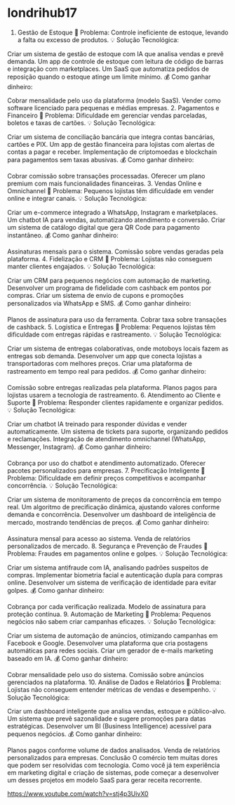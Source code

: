 # londrihub17

1. Gestão de Estoque
📌 Problema: Controle ineficiente de estoque, levando a falta ou excesso de produtos.
💡 Solução Tecnológica:

Criar um sistema de gestão de estoque com IA que analisa vendas e prevê demanda.
Um app de controle de estoque com leitura de código de barras e integração com marketplaces.
Um SaaS que automatiza pedidos de reposição quando o estoque atinge um limite mínimo.
💰 Como ganhar dinheiro:

Cobrar mensalidade pelo uso da plataforma (modelo SaaS).
Vender como software licenciado para pequenas e médias empresas.
2. Pagamentos e Financeiro
📌 Problema: Dificuldade em gerenciar vendas parceladas, boletos e taxas de cartões.
💡 Solução Tecnológica:

Criar um sistema de conciliação bancária que integra contas bancárias, cartões e PIX.
Um app de gestão financeira para lojistas com alertas de contas a pagar e receber.
Implementação de criptomoedas e blockchain para pagamentos sem taxas abusivas.
💰 Como ganhar dinheiro:

Cobrar comissão sobre transações processadas.
Oferecer um plano premium com mais funcionalidades financeiras.
3. Vendas Online e Omnichannel
📌 Problema: Pequenos lojistas têm dificuldade em vender online e integrar canais.
💡 Solução Tecnológica:

Criar um e-commerce integrado a WhatsApp, Instagram e marketplaces.
Um chatbot IA para vendas, automatizando atendimento e conversão.
Criar um sistema de catálogo digital que gera QR Code para pagamento instantâneo.
💰 Como ganhar dinheiro:

Assinaturas mensais para o sistema.
Comissão sobre vendas geradas pela plataforma.
4. Fidelização e CRM
📌 Problema: Lojistas não conseguem manter clientes engajados.
💡 Solução Tecnológica:

Criar um CRM para pequenos negócios com automação de marketing.
Desenvolver um programa de fidelidade com cashback em pontos por compras.
Criar um sistema de envio de cupons e promoções personalizados via WhatsApp e SMS.
💰 Como ganhar dinheiro:

Planos de assinatura para uso da ferramenta.
Cobrar taxa sobre transações de cashback.
5. Logística e Entregas
📌 Problema: Pequenos lojistas têm dificuldade com entregas rápidas e rastreamento.
💡 Solução Tecnológica:

Criar um sistema de entregas colaborativas, onde motoboys locais fazem as entregas sob demanda.
Desenvolver um app que conecta lojistas a transportadoras com melhores preços.
Criar uma plataforma de rastreamento em tempo real para pedidos.
💰 Como ganhar dinheiro:

Comissão sobre entregas realizadas pela plataforma.
Planos pagos para lojistas usarem a tecnologia de rastreamento.
6. Atendimento ao Cliente e Suporte
📌 Problema: Responder clientes rapidamente e organizar pedidos.
💡 Solução Tecnológica:

Criar um chatbot IA treinado para responder dúvidas e vender automaticamente.
Um sistema de tickets para suporte, organizando pedidos e reclamações.
Integração de atendimento omnichannel (WhatsApp, Messenger, Instagram).
💰 Como ganhar dinheiro:

Cobrança por uso do chatbot e atendimento automatizado.
Oferecer pacotes personalizados para empresas.
7. Precificação Inteligente
📌 Problema: Dificuldade em definir preços competitivos e acompanhar concorrência.
💡 Solução Tecnológica:

Criar um sistema de monitoramento de preços da concorrência em tempo real.
Um algoritmo de precificação dinâmica, ajustando valores conforme demanda e concorrência.
Desenvolver um dashboard de inteligência de mercado, mostrando tendências de preços.
💰 Como ganhar dinheiro:

Assinatura mensal para acesso ao sistema.
Venda de relatórios personalizados de mercado.
8. Segurança e Prevenção de Fraudes
📌 Problema: Fraudes em pagamentos online e golpes.
💡 Solução Tecnológica:

Criar um sistema antifraude com IA, analisando padrões suspeitos de compras.
Implementar biometria facial e autenticação dupla para compras online.
Desenvolver um sistema de verificação de identidade para evitar golpes.
💰 Como ganhar dinheiro:

Cobrança por cada verificação realizada.
Modelo de assinatura para proteção contínua.
9. Automação de Marketing
📌 Problema: Pequenos negócios não sabem criar campanhas eficazes.
💡 Solução Tecnológica:

Criar um sistema de automação de anúncios, otimizando campanhas em Facebook e Google.
Desenvolver uma plataforma que cria postagens automáticas para redes sociais.
Criar um gerador de e-mails marketing baseado em IA.
💰 Como ganhar dinheiro:

Cobrar mensalidade pelo uso do sistema.
Comissão sobre anúncios gerenciados na plataforma.
10. Análise de Dados e Relatórios
📌 Problema: Lojistas não conseguem entender métricas de vendas e desempenho.
💡 Solução Tecnológica:

Criar um dashboard inteligente que analisa vendas, estoque e público-alvo.
Um sistema que prevê sazonalidade e sugere promoções para datas estratégicas.
Desenvolver um BI (Business Intelligence) acessível para pequenos negócios.
💰 Como ganhar dinheiro:

Planos pagos conforme volume de dados analisados.
Venda de relatórios personalizados para empresas.
Conclusão
O comércio tem muitas dores que podem ser resolvidas com tecnologia. Como você já tem experiência em marketing digital e criação de sistemas, pode começar a desenvolver um desses projetos em modelo SaaS para gerar receita recorrente.

https://www.youtube.com/watch?v=stj4p3UivX0
